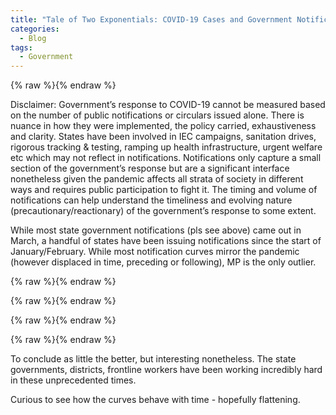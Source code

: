 ```yaml
---
title: "Tale of Two Exponentials: COVID-19 Cases and Government Notifications in India"
categories:
  - Blog
tags:
  - Government
---
```


{% raw %}<img src="https://harshnisar.github.io/images/myimage-saved.png" alt="" class="full">{% endraw %}

Disclaimer: Government’s response to COVID-19 cannot be measured based on the number of public notifications or circulars issued alone. There is nuance in how they were implemented, the policy carried, exhaustiveness and clarity. States have been involved in IEC campaigns, sanitation drives, rigorous tracking & testing, ramping up health infrastructure, urgent welfare etc which may not reflect in notifications. Notifications only capture a small section of the government’s response but are a significant interface nonetheless given the pandemic affects all strata of society in different ways and requires public participation to fight it. The timing and volume of notifications can help understand the timeliness and evolving nature (precautionary/reactionary) of the government’s response to some extent. 


While most state government notifications (pls see above) came out in March, a handful of states have been issuing notifications since the start of January/February. While most notification curves mirror the pandemic (however displaced in time, preceding or following), MP is the only outlier.

{% raw %}<img src="https://harshnisar.github.io/images/Madhya_Pradesh_solo.png" alt="" class="full">{% endraw %}


{% raw %}<img src="https://harshnisar.github.io/images/GOI_Solo.png" alt="" class="full">{% endraw %}


{% raw %}<img src="https://harshnisar.github.io/images/Kerala_solo.png" alt="" class="full">{% endraw %}


{% raw %}<img src="https://harshnisar.github.io/images/Delhi_Solo.png" alt="" class="full">{% endraw %}

To conclude as little the better, but interesting nonetheless. The state governments, districts, frontline workers have been working incredibly hard in these unprecedented times. 

Curious to see how the curves behave with time - hopefully flattening. 

